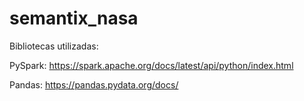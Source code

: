 # semantix_nasa

Bibliotecas utilizadas:

PySpark: https://spark.apache.org/docs/latest/api/python/index.html

Pandas: https://pandas.pydata.org/docs/
